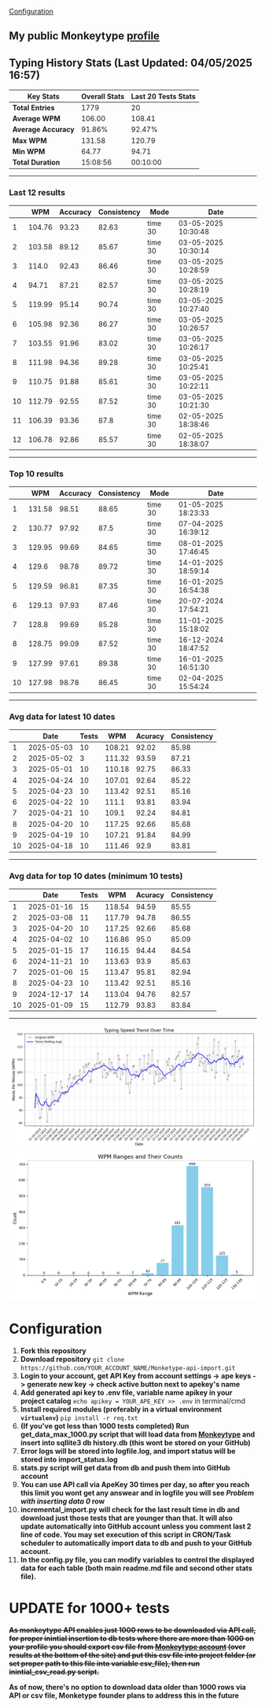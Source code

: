 
[Configuration](#configuration)
## My public Monkeytype [profile](https://monkeytype.com/profile/zp14)


        
## Typing History Stats (Last Updated: 04/05/2025 16:57)

| **Key Stats**               | **Overall Stats**       | **Last 20 Tests Stats**  |
|--------------------------|-------------------------|--------------------------|
| **Total Entries**        | 1779           | 20                       |
| **Average WPM**          | 106.00           | 108.41    |
| **Average Accuracy**     | 91.86%          | 92.47%   |
| **Max WPM**              | 131.58               | 120.79        |
| **Min WPM**              | 64.77               | 94.71                        |
| **Total Duration**       | 15:08:56        | 00:10:00                        |


---

### Last 12 results

| | WPM | Accuracy | Consistency | Mode | Date |
| --- | --- | -------- | ----------- | ---- | --------- |
| 1 | 104.76 | 93.23 | 82.63 | time 30 | 03-05-2025 10:30:48 |
| 2 | 103.58 | 89.12 | 85.67 | time 30 | 03-05-2025 10:30:14 |
| 3 | 114.0 | 92.43 | 86.46 | time 30 | 03-05-2025 10:28:59 |
| 4 | 94.71 | 87.21 | 82.57 | time 30 | 03-05-2025 10:28:19 |
| 5 | 119.99 | 95.14 | 90.74 | time 30 | 03-05-2025 10:27:40 |
| 6 | 105.98 | 92.36 | 86.27 | time 30 | 03-05-2025 10:26:57 |
| 7 | 103.55 | 91.96 | 83.02 | time 30 | 03-05-2025 10:26:17 |
| 8 | 111.98 | 94.36 | 89.28 | time 30 | 03-05-2025 10:25:41 |
| 9 | 110.75 | 91.88 | 85.61 | time 30 | 03-05-2025 10:22:11 |
| 10 | 112.79 | 92.55 | 87.52 | time 30 | 03-05-2025 10:21:30 |
| 11 | 106.39 | 93.36 | 87.8 | time 30 | 02-05-2025 18:38:46 |
| 12 | 106.78 | 92.86 | 85.57 | time 30 | 02-05-2025 18:38:07 |


 --- 

### Top 10 results

| | WPM | Accuracy | Consistency | Mode | Date |
| --- | --- | -------- | ----------- | ---- | --------- |
| 1 | 131.58 | 98.51 | 88.65 | time 30 | 01-05-2025 18:23:33 |
| 2 | 130.77 | 97.92 | 87.5 | time 30 | 07-04-2025 16:39:12 |
| 3 | 129.95 | 99.69 | 84.65 | time 30 | 08-01-2025 17:46:45 |
| 4 | 129.6 | 98.78 | 89.72 | time 30 | 14-01-2025 18:59:14 |
| 5 | 129.59 | 96.81 | 87.35 | time 30 | 16-01-2025 16:54:38 |
| 6 | 129.13 | 97.93 | 87.46 | time 30 | 20-07-2024 17:54:21 |
| 7 | 128.8 | 99.69 | 85.28 | time 30 | 11-01-2025 15:18:02 |
| 8 | 128.75 | 99.09 | 87.52 | time 30 | 16-12-2024 18:47:52 |
| 9 | 127.99 | 97.61 | 89.38 | time 30 | 16-01-2025 16:51:30 |
| 10 | 127.98 | 98.78 | 86.45 | time 30 | 02-04-2025 15:54:24 |


 --- 

### Avg data for latest 10 dates

| | Date | Tests | WPM | Acuracy | Consistency |
| --- | --- | -------- | ----------- | ---- | --------- |
| 1 | 2025-05-03 | 10 | 108.21 | 92.02 | 85.98 |
| 2 | 2025-05-02 | 3 | 111.32 | 93.59 | 87.21 |
| 3 | 2025-05-01 | 10 | 110.18 | 92.75 | 86.33 |
| 4 | 2025-04-24 | 10 | 107.01 | 92.64 | 85.22 |
| 5 | 2025-04-23 | 10 | 113.42 | 92.51 | 85.16 |
| 6 | 2025-04-22 | 10 | 111.1 | 93.81 | 83.94 |
| 7 | 2025-04-21 | 10 | 109.1 | 92.24 | 84.81 |
| 8 | 2025-04-20 | 10 | 117.25 | 92.66 | 85.68 |
| 9 | 2025-04-19 | 10 | 107.21 | 91.84 | 84.99 |
| 10 | 2025-04-18 | 10 | 111.46 | 92.9 | 83.81 |


 --- 

### Avg data for top 10 dates (minimum 10 tests)

| | Date | Tests | WPM | Acuracy | Consistency |
| --- | --- | -------- | ----------- | ---- | --------- |
| 1 | 2025-01-16 | 15 | 118.54 | 94.59 | 85.55 |
| 2 | 2025-03-08 | 11 | 117.79 | 94.78 | 86.55 |
| 3 | 2025-04-20 | 10 | 117.25 | 92.66 | 85.68 |
| 4 | 2025-04-02 | 10 | 116.86 | 95.0 | 85.09 |
| 5 | 2025-01-15 | 17 | 116.15 | 94.44 | 84.54 |
| 6 | 2024-11-21 | 10 | 113.63 | 93.9 | 85.63 |
| 7 | 2025-01-06 | 15 | 113.47 | 95.81 | 82.94 |
| 8 | 2025-04-23 | 10 | 113.42 | 92.51 | 85.16 |
| 9 | 2024-12-17 | 14 | 113.04 | 94.76 | 82.57 |
| 10 | 2025-01-09 | 15 | 112.79 | 93.83 | 83.84 |


 --- 


        
![speed trend](typing_speed_trend.png)
![counted chart](count_tests.png)
# Configuration
1. **Fork this repository** 
2. **Download repository** `git clone https://github.com/YOUR_ACCOUNT_NAME/Monketype-api-import.git`
3. **Login to your account, get API Key from account settings -> ape keys -> generate new key -> check active button next to apekey's name**
4. **Add generated api key to .env file, variable name apikey in your project catalog**  `echo apikey = YOUR_APE_KEY >> .env` in terminal/cmd
5. **Install required modules (preferably in a virtual environment `virtualenv`)** `pip install -r req.txt`
6. **(If you've got less than 1000 tests completed) Run get_data_max_1000.py script that will load data from [Monkeytype](https://monkeytype.com/) and insert into sqllite3 db history.db (this wont be stored on your GitHub)**
7. **Error logs will be stored into logfile.log, and import status will be stored into import_status.log**
8. **stats.py script will get data from db and push them into GitHub account**
9. **You can use API call via ApeKey 30 times per day, so after you reach this limit you wont get any answear and in logfile you will see *Problem with inserting data 0* row**
10. **incremental_import.py will check for the last result time in db and download just those tests that are younger than that. It will also update automatically into GitHub account unless you comment last 2 line of code. You may set execution of this script in CRON/Task scheduler to automatically import data to db and push to your GitHub account.**
11. **In the config.py file, you can modify variables to control the displayed data for each table (both main readme.md file and second other stats file).**

# UPDATE for 1000+ tests
    
~~**As monkeytype API enables just 1000 rows to be downloaded via API call, for proper inintial insertion to db tests where there are more than 1000 on your profile
you should export csv file from [Monkeytype account](https://monkeytype.com/account) (over results at the bottom of the site)
and put this csv file into project folder (or set proper path to this file into variable csv_file), then run inintial_csv_read.py script.**~~

**As of now, there's no option to download data older than 1000 rows via API or csv file, Monketype founder plans to address this in the future**
    
    